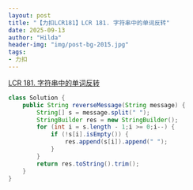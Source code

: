 ```yaml
---
layout: post
title: "【力扣LCR181】LCR 181. 字符串中的单词反转"
date: 2025-09-13
author: "Hilda"
header-img: "img/post-bg-2015.jpg"
tags:
- 力扣
---
```


<script type="text/javascript"
        src="https://cdnjs.cloudflare.com/ajax/libs/mathjax/2.7.5/MathJax.js?config=TeX-AMS-MML_SVG">
</script>




[LCR 181. 字符串中的单词反转](https://leetcode.cn/problems/fan-zhuan-dan-ci-shun-xu-lcof/)

```java
class Solution {
    public String reverseMessage(String message) {
        String[] s = message.split(" ");
        StringBuilder res = new StringBuilder();
        for (int i = s.length - 1;i >= 0;i--) {
            if (!s[i].isEmpty()) {
                res.append(s[i]).append(" ");
            }
        }
        return res.toString().trim();
    }
}
```

